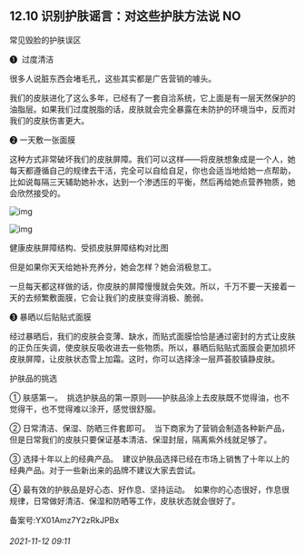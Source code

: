 ## 12.10 识别护肤谣言：对这些护肤方法说 NO
常见毁脸的护肤误区  


❶  过度清洁  


很多人说脏东西会堵毛孔，这些其实都是广告营销的噱头。 


我们的皮肤进化了这么多年，已经有了一套自洽系统，它上面是有一层天然保护的油脂层。如果我们过度脱脂的话，皮肤就会完全暴露在未防护的环境当中，反而对我们的皮肤伤害更大。 


❷ 一天敷一张面膜  


这种方式非常破坏我们的皮肤屏障。我们可以这样——将皮肤想象成是一个人，她每天都遵循自己的规律去干活，完全可以自给自足，你也会适当地给她一点帮助，比如说每隔三天辅助她补水，达到一个渗透压的平衡，然后再给她点营养物质，她会欣然接受的。 


  



![img](https://pic3.zhimg.com/v2-90b48833476d853aad883bb6edf3a6f9.webp)

![img](https://pic4.zhimg.com/v2-403ab07cafb5831e74a681e891dfc1ae.webp)

健康皮肤屏障结构、受损皮肤屏障结构对比图    




但是如果你天天给她补充养分，她会怎样？她会消极怠工。 


一旦每天都这样做的话，你皮肤的屏障慢慢就会失效。所以，千万不要一天接着一天的去频繁敷面膜，它会让我们的皮肤变得消极、脆弱。 


❸ 暴晒以后贴贴式面膜  


经过暴晒后，我们的皮肤会变薄、缺水，而贴式面膜恰恰是通过密封的方式让皮肤的正负压失调，使皮肤反吸收进去一些物质。所以，暴晒后贴贴式面膜会更加损坏皮肤屏障，让皮肤状态雪上加霜。这时，你可以选择涂一层芦荟胶镇静皮肤。 


护肤品的挑选  


① 肤感第一。  挑选护肤品的第一原则——护肤品涂上去皮肤既不觉得油，也不觉得干，也不觉得难以涂开，感觉很舒服。 


② 日常清洁、保湿、防晒三件套即可。  当下商家为了营销会制造各种新产品，但是日常我们的皮肤只要保证基本清洁、保湿封层，隔离紫外线就足够了。 


③ 选择十年以上的经典产品。  建议护肤品选择已经在市场上销售了十年以上的经典产品。对于一些新出来的品牌不建议大家去尝试。 


④ 最有效的护肤品是好心态、好作息、坚持运动。  如果你的心态很好，作息很规律，日常做好清洁、保湿和防晒等工作，皮肤状态就会很好了。 


备案号:YX01Amz7Y2zRkJPBx


###### 2021-11-12 09:11
